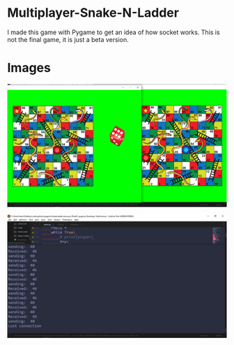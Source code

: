 # Multiplayer-Snake-N-Ladder
I made this game with Pygame to get an idea of how socket works.
This is not the final game, it is just a beta version.



# Images
![](Screenshots/2020-06-29.png)

![](Screenshots/2020-06-29%20(1).png)
